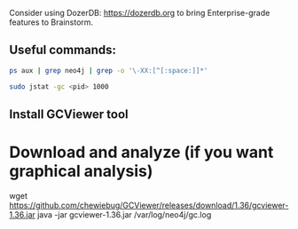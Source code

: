 Consider using DozerDB: https://dozerdb.org to bring Enterprise-grade features to Brainstorm.

## Useful commands:

```bash
ps aux | grep neo4j | grep -o '\-XX:[^[:space:]]*'
```

```bash
sudo jstat -gc <pid> 1000
```

## Install GCViewer tool

# Download and analyze (if you want graphical analysis)
wget https://github.com/chewiebug/GCViewer/releases/download/1.36/gcviewer-1.36.jar
java -jar gcviewer-1.36.jar /var/log/neo4j/gc.log